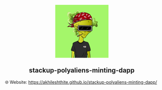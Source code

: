 <p align="center">
    <img align="center" src="/demo.gif" width="175"></img>
</p>

<h2 align="center">stackup-polyaliens-minting-dapp</h1>

🌐 Website: https://akhileshthite.github.io/stackup-polyaliens-minting-dapp/
